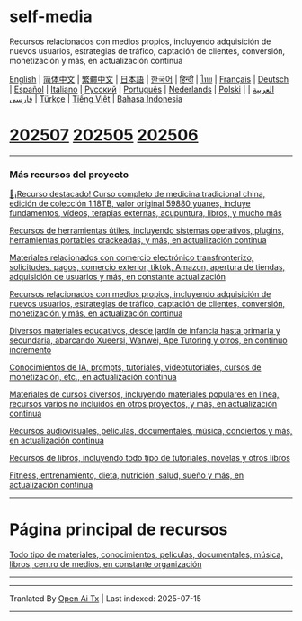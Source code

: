 # self-media
Recursos relacionados con medios propios, incluyendo adquisición de nuevos usuarios, estrategias de tráfico, captación de clientes, conversión, monetización y más, en actualización continua

[English](https://openaitx.github.io/view.html?user=mswnlz&project=self-media&lang=en) | [简体中文](https://openaitx.github.io/view.html?user=mswnlz&project=self-media&lang=zh-CN) | [繁體中文](https://openaitx.github.io/view.html?user=mswnlz&project=self-media&lang=zh-TW) | [日本語](https://openaitx.github.io/view.html?user=mswnlz&project=self-media&lang=ja) | [한국어](https://openaitx.github.io/view.html?user=mswnlz&project=self-media&lang=ko) | [हिन्दी](https://openaitx.github.io/view.html?user=mswnlz&project=self-media&lang=hi) | [ไทย](https://openaitx.github.io/view.html?user=mswnlz&project=self-media&lang=th) | [Français](https://openaitx.github.io/view.html?user=mswnlz&project=self-media&lang=fr) | [Deutsch](https://openaitx.github.io/view.html?user=mswnlz&project=self-media&lang=de) | [Español](https://openaitx.github.io/view.html?user=mswnlz&project=self-media&lang=es) | [Italiano](https://openaitx.github.io/view.html?user=mswnlz&project=self-media&lang=it) | [Русский](https://openaitx.github.io/view.html?user=mswnlz&project=self-media&lang=ru) | [Português](https://openaitx.github.io/view.html?user=mswnlz&project=self-media&lang=pt) | [Nederlands](https://openaitx.github.io/view.html?user=mswnlz&project=self-media&lang=nl) | [Polski](https://openaitx.github.io/view.html?user=mswnlz&project=self-media&lang=pl) | [العربية](https://openaitx.github.io/view.html?user=mswnlz&project=self-media&lang=ar) | [فارسی](https://openaitx.github.io/view.html?user=mswnlz&project=self-media&lang=fa) | [Türkçe](https://openaitx.github.io/view.html?user=mswnlz&project=self-media&lang=tr) | [Tiếng Việt](https://openaitx.github.io/view.html?user=mswnlz&project=self-media&lang=vi) | [Bahasa Indonesia](https://openaitx.github.io/view.html?user=mswnlz&project=self-media&lang=id)



# [202507](https://raw.githubusercontent.com/mswnlz/self-media/main/202507.md) [202505](https://raw.githubusercontent.com/mswnlz/self-media/main/202505.md) [202506](https://raw.githubusercontent.com/mswnlz/self-media/main/202506.md)

---------------
### Más recursos del proyecto

[🎁¡Recurso destacado! Curso completo de medicina tradicional china, edición de colección 1.18TB, valor original 59880 yuanes, incluye fundamentos, vídeos, terapias externas, acupuntura, libros, y mucho más](https://github.com/mswnlz/chinese-traditional)

[Recursos de herramientas útiles, incluyendo sistemas operativos, plugins, herramientas portables crackeadas, y más, en actualización continua](https://github.com/mswnlz/tools)


[Materiales relacionados con comercio electrónico transfronterizo, solicitudes, pagos, comercio exterior, tiktok, Amazon, apertura de tiendas, adquisición de usuarios y más, en constante actualización](https://github.com/mswnlz/cross-border)

[Recursos relacionados con medios propios, incluyendo adquisición de nuevos usuarios, estrategias de tráfico, captación de clientes, conversión, monetización y más, en actualización continua](https://github.com/mswnlz/self-media)

[ Diversos materiales educativos, desde jardín de infancia hasta primaria y secundaria, abarcando Xueersi, Wanwei, Ape Tutoring y otros, en continuo incremento](https://github.com/mswnlz/edu-knowlege)

[Conocimientos de IA, prompts, tutoriales, videotutoriales, cursos de monetización, etc., en actualización continua](https://github.com/mswnlz/AIknowledge)

[Materiales de cursos diversos, incluyendo materiales populares en línea, recursos varios no incluidos en otros proyectos, y más, en actualización continua](https://github.com/mswnlz/curriculum)

[Recursos audiovisuales, películas, documentales, música, conciertos y más, en actualización continua](https://github.com/mswnlz/movies)

[Recursos de libros, incluyendo todo tipo de tutoriales, novelas y otros libros](https://github.com/mswnlz/book)


[Fitness, entrenamiento, dieta, nutrición, salud, sueño y más, en actualización continua](https://github.com/mswnlz/healthy)


---------------

# Página principal de recursos
[Todo tipo de materiales, conocimientos, películas, documentales, música, libros, centro de medios, en constante organización](https://github.com/mswnlz)

---------------


---

Tranlated By [Open Ai Tx](https://github.com/OpenAiTx/OpenAiTx) | Last indexed: 2025-07-15

---
